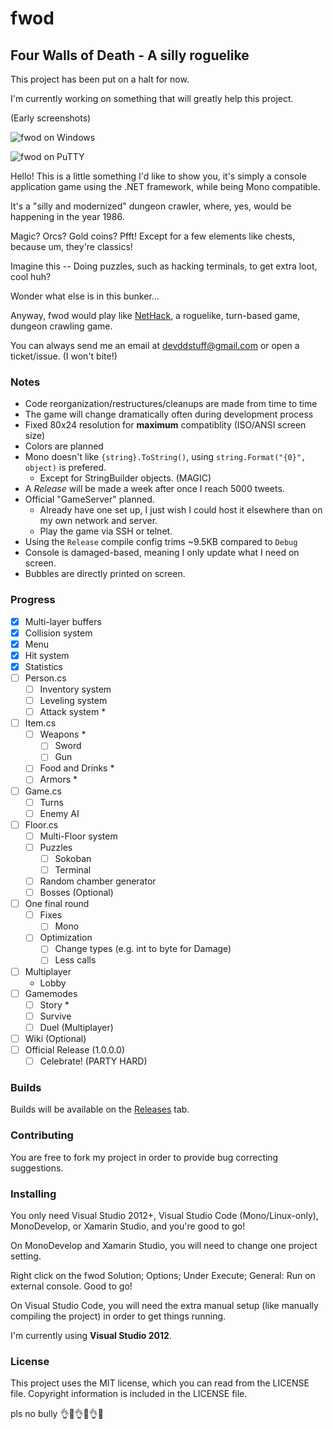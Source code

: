 # fwod
## Four Walls of Death - A silly roguelike

This project has been put on a halt for now.

I'm currently working on something that will greatly help this project.

(Early screenshots)

![fwod on Windows](http://didi.wcantin.ca/pages/fwod/img1.png)

![fwod on PuTTY](http://didi.wcantin.ca/pages/fwod/img3.png)

Hello! This is a little something I'd like to show you, it's simply a console application game using the .NET framework, while being Mono compatible.

It's a "silly and modernized" dungeon crawler, where, yes, would be happening in the year 1986.

Magic? Orcs? Gold coins? Pfft! Except for a few elements like chests, because um, they're classics!

Imagine this -- Doing puzzles, such as hacking terminals, to get extra loot, cool huh?

Wonder what else is in this bunker...

Anyway, fwod would play like [NetHack](https://en.wikipedia.org/wiki/NetHack), a roguelike, turn-based game, dungeon crawling game.

You can always send me an email at devddstuff@gmail.com or open a ticket/issue. (I won't bite!)

### Notes

- Code reorganization/restructures/cleanups are made from time to time
- The game will change dramatically often during development process
- Fixed 80x24 resolution for **maximum** compatiblity (ISO/ANSI screen size)
- Colors are planned
- Mono doesn't like `{string}.ToString()`, using `string.Format("{0}", object)` is prefered.
  - Except for StringBuilder objects. (MAGIC)
- A _Release_ will be made a week after once I reach 5000 tweets.
- Official "GameServer" planned.
  - Already have one set up, I just wish I could host it elsewhere than on my own network and server.
  - Play the game via SSH or telnet.
- Using the `Release` compile config trims ~9.5KB compared to `Debug`
- Console is damaged-based, meaning I only update what I need on screen.
- Bubbles are directly printed on screen.

### Progress

- [x] Multi-layer buffers
- [x] Collision system
- [x] Menu
- [x] Hit system
- [x] Statistics
- [ ] Person.cs
  - [ ] Inventory system
  - [ ] Leveling system
  - [ ] Attack system *
- [ ] Item.cs
  - [ ] Weapons *
    - [ ] Sword
	- [ ] Gun
  - [ ] Food and Drinks *
  - [ ] Armors *
- [ ] Game.cs
  - [ ] Turns
  - [ ] Enemy AI
- [ ] Floor.cs
  - [ ] Multi-Floor system
  - [ ] Puzzles
    - [ ] Sokoban
    - [ ] Terminal
  - [ ] Random chamber generator
  - [ ] Bosses (Optional)
- [ ] One final round
  - [ ] Fixes
    - [ ] Mono
  - [ ] Optimization
    - [ ] Change types (e.g. int to byte for Damage)
	- [ ] Less calls
- [ ] Multiplayer
  - Lobby
- [ ] Gamemodes
  - [ ] Story *
  - [ ] Survive
  - [ ] Duel (Multiplayer)
- [ ] Wiki (Optional)
- [ ] Official Release (1.0.0.0)
  - [ ] Celebrate! (PARTY HARD)

### Builds
Builds will be available on the [Releases](https://github.com/guitarxhero/fwod/releases) tab.

### Contributing
You are free to fork my project in order to provide bug correcting suggestions.

### Installing
You only need Visual Studio 2012+, Visual Studio Code (Mono/Linux-only), MonoDevelop, or Xamarin Studio, and you're good to go!

On MonoDevelop and Xamarin Studio, you will need to change one project setting.

Right click on the fwod Solution; Options; Under Execute; General: Run on external console. Good to go!

On Visual Studio Code, you will need the extra manual setup (like manually compiling the project) in order to get things running.

I'm currently using **Visual Studio 2012**.

### License
This project uses the MIT license, which you can read from the LICENSE file.
Copyright information is included in the LICENSE file.

pls no bully :ok_hand::eyes::ok_hand::eyes::ok_hand::poop: